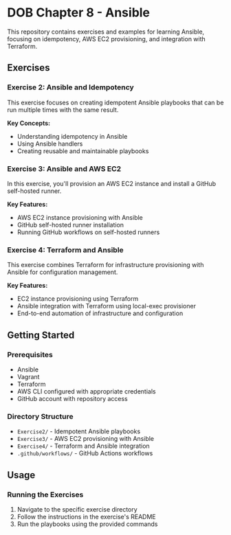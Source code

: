 # DOB Chapter 8 - Ansible

This repository contains exercises and examples for learning Ansible, focusing on idempotency, AWS EC2 provisioning, and integration with Terraform.

## Exercises

### Exercise 2: Ansible and Idempotency
This exercise focuses on creating idempotent Ansible playbooks that can be run multiple times with the same result.

**Key Concepts:**
- Understanding idempotency in Ansible
- Using Ansible handlers
- Creating reusable and maintainable playbooks

### Exercise 3: Ansible and AWS EC2
In this exercise, you'll provision an AWS EC2 instance and install a GitHub self-hosted runner.

**Key Features:**
- AWS EC2 instance provisioning with Ansible
- GitHub self-hosted runner installation
- Running GitHub workflows on self-hosted runners

### Exercise 4: Terraform and Ansible
This exercise combines Terraform for infrastructure provisioning with Ansible for configuration management.

**Key Features:**
- EC2 instance provisioning using Terraform
- Ansible integration with Terraform using local-exec provisioner
- End-to-end automation of infrastructure and configuration

## Getting Started

### Prerequisites
- Ansible
- Vagrant
- Terraform
- AWS CLI configured with appropriate credentials
- GitHub account with repository access

### Directory Structure
- `Exercise2/` - Idempotent Ansible playbooks
- `Exercise3/` - AWS EC2 provisioning with Ansible
- `Exercise4/` - Terraform and Ansible integration
- `.github/workflows/` - GitHub Actions workflows

## Usage

### Running the Exercises
1. Navigate to the specific exercise directory
2. Follow the instructions in the exercise's README
3. Run the playbooks using the provided commands